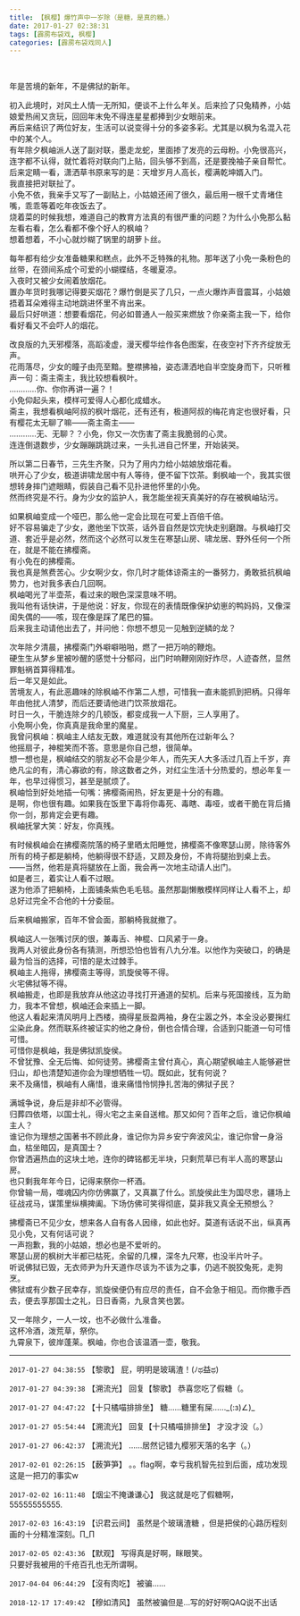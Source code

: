 ```yaml
---
title: 【枫樱】爆竹声中一岁除（是糖，是真的糖。）
date: 2017-01-27 02:38:31
tags: [霹雳布袋戏, 枫樱]
categories: [霹雳布袋戏同人]
---
```


<p dir="ltr"  ><br /></p> 
<p dir="ltr"  >年是苦境的新年，不是佛狱的新年。</p> 
<p dir="ltr"  >初入此境时，对风土人情一无所知，便谈不上什么年关。后来捡了只兔精养，小姑娘爱热闹又贪玩，回回年末免不得连星星都捧到少女眼前来。<br />再后来结识了两位好友，生活可以说变得十分的多姿多彩。尤其是以枫为名混入花中的某个人。<br />有年除夕枫岫派人送了副对联，墨走龙蛇，里面掺了发亮的云母粉。小免很高兴，连字都不认得，就忙着将对联向门上贴，回头够不到高，还是要挽袖子亲自帮忙。<br />后来定睛一看，潇洒草书原来写的是：天增岁月人高长，樱满乾坤婿入门。<br />我直接把对联扯了。<br />小免不依，我亲手又写了一副贴上，小姑娘还闹了很久，最后用一根千丈青堵住嘴，乖乖等着吃年夜饭去了。<br />烧着菜的时候我想，难道自己的教育方法真的有很严重的问题？为什么小免那么黏左看右看，怎么看都不像个好人的枫岫？<br />想着想着，不小心就炒糊了锅里的胡萝卜丝。</p> 
<p dir="ltr"  >每年都有给少女准备糖果和糕点，此外不乏特殊的礼物。那年送了小免一条粉色的丝带，在颈间系成个可爱的小蝴蝶结，冬暖夏凉。<br />入夜时又被少女闹着放烟花。<br />置办年货时我哪记得要买烟花？爆竹倒是买了几只，一点火爆炸声音震耳，小姑娘捂着耳朵难得主动地跳进怀里不肯出来。<br />最后只好哄道：想要看烟花，何必如普通人一般买来燃放？你亲斋主我一下，给你看好看又不会吓人的烟花。</p> 
<p dir="ltr"  >改良版的九天邪樱落，高蹈凌虚，漫天樱华绘作各色图案，在夜空衬下齐齐绽放无声。<br />花雨落尽，少女的瞳子由亮至黯。整襟拂袖，姿态潇洒地自半空旋身而下，只听稚声一句：斋主斋主，我比较想看枫叶。<br />…………你、你你再讲一遍？！<br />小免仰起头来，模样可爱得人心都化成蜡水。<br />斋主，我想看枫岫阿叔的枫叶烟花，还有还有，极道阿叔的梅花肯定也很好看，只有樱花太无聊了嘛——斋主斋主——<br />…………无、无聊？？小免，你又一次伤害了斋主我脆弱的心灵。<br />连连倒退数步，少女蹦蹦跳跳过来，一头扎进自己怀里，开始装哭。</p> 
<p dir="ltr"  >所以第二日春节，三先生齐聚，只为了用内力给小姑娘放烟花看。<br />哄开心了少女，极道讲啸龙居中有人等待，便不留下饮茶。剩枫岫一个，我其实很想转身摔门遮眼睛，假装自己看不见扑进他怀里的小免。<br />然而终究是不行。身为少女的监护人，我怎能坐视天真美好的存在被枫岫玷污。</p> 
<p dir="ltr"  >如果枫岫变成一个哑巴，那么他一定会比现在可爱上百倍千倍。<br />好不容易骗走了少女，邀他坐下饮茶，话外音自然是饮完快走别磨蹭。与枫岫打交道、套近乎是必然，然而这个必然可以发生在寒瑟山房、啸龙居、野外任何一个所在，就是不能在拂樱斋。<br />有小免在的拂樱斋。<br />我也真是煞费苦心。少女啊少女，你几时才能体谅斋主的一番努力，勇敢抵抗枫岫势力，也对我多表白几回啊。<br />枫岫喝光了半壶茶，看过来的眼色深深意味不明。<br />我叫他有话快讲，于是他说：好友，你现在的表情既像保护幼崽的鸭妈妈，又像深闺失偶的——咳，现在像是踩了尾巴的猫。<br />后来我主动请他出去了，并问他：你想不想见一见触到逆鳞的龙？</p> 
<p dir="ltr"  >次年除夕清晨，拂樱斋门外噼噼啪啪，燃了一把万响的鞭炮。<br />硬生生从梦乡里被吵醒的感觉十分郁闷，出门时响鞭刚刚好炸尽，人迹杳然，显然罪魁祸首算得精准。<br />后一年又是如此。<br />苦境友人，有此恶趣味的除枫岫不作第二人想，可惜我一直未能抓到把柄。只得年年由他扰人清梦，而后还要请他进门饮茶放烟花。<br />时日一久，干脆连除夕的几顿饭，都变成我一人下厨，三人享用了。<br />小免啊小免，你真真是我命里的魔星。<br />我曾问枫岫：枫岫主人结友无数，难道就没有其他所在过新年么？<br />他摇扇子，神棍笑而不答。意思是你自己想，很简单。<br />想一想也是，枫岫结交的朋友必不会是少年人，而先天人大多活过几百上千岁，弃绝凡尘的有，清心寡欲的有，除这数者之外，对红尘生活十分热爱的，想必年复一年，也早过得惯习，甚至是腻烦了。<br />枫岫恰到好处地插一句嘴：拂樱斋闹热，好友更是十分的有趣。<br />是啊，你也很有趣。如果我在饭里下毒将你毒死、毒瞎、毒哑，或者干脆在背后捅你一剑，那肯定会更有趣。<br />枫岫抚掌大笑：好友，你真残。</p> 
<p dir="ltr"  >有时候枫岫会在拂樱斋院落的椅子里晒太阳睡觉，拂樱斋不像寒瑟山房，除待客外所有的椅子都是躺椅，他躺得很不舒适，又顾及身份，不肯将腿抬到桌上去。<br />——当然，他若是真将腿放在上面，我会再一次地主动请人出门。<br />如是者三，着实让人看不过眼。<br />遂为他添了把躺椅，上面铺条紫色毛毛毯。虽然那副懒散模样同样让人看不上，却总好过完全不合他的十分委屈。</p> 
<p dir="ltr"  >后来枫岫搬家，百年不曾会面，那躺椅我就撤了。</p> 
<p dir="ltr"  >枫岫这人一张嘴讨厌的很，兼毒舌、神棍、口风紧于一身。<br />我两人对彼此身份各有猜测，所想恐怕也皆有八九分准。以他作为突破口，的确是最为恰当的选择，可惜的是太过棘手。<br />枫岫主人拖得，拂樱斋主等得，凯旋侯等不得。<br />火宅佛狱等不得。<br />枫岫搬走，也即是我放弃从他这边寻找打开通道的契机。后来与死国接线，互为助力，我本不曾想，枫岫还会来插上一脚。<br />他这人看起来清风明月上西楼，摘得星辰盈两袖，身在尘嚣之外，本全没必要掬红尘染此身。然而联系终被证实的他之身份，倒也合情合理，合适到只能道一句可惜可惜。<br />可惜你是枫岫，我是佛狱凯旋侯。<br />不曾犹豫、全无后悔、如何徒劳。拂樱斋主曾付真心，真心期望枫岫主人能够避世归山，却也清楚知道你会为理想牺牲一切。既如此，犹有何说？<br />来不及痛惜，枫岫有人痛惜，谁来痛惜怜悯挣扎苦海的佛狱子民？</p> 
<p dir="ltr"  >满城争说，身后是非却不必管得。 <br />归葬四依塔，以国士礼，得火宅之主亲自送棺。那又如何？百年之后，谁记你枫岫主人？<br />谁记你为理想之国著书不顾此身，谁记你为异乡安宁奔波风尘，谁记你曾一身浴血，枯坐暗囚，是真国士？<br />你曾洒遍热血的这块土地，连你的碑铭都无半块，只剩荒草已有半人高的寒瑟山房。<br />也只剩我年年今日，记得来祭你一杯酒。<br />你曾输一局，噬魂囚内你仿佛赢了，又真赢了什么。凯旋侯此生为国尽忠，疆场上征战戎马，谋策里纵横捭阖。下场仿佛可笑得彻底，莫非我又真全无预想么？</p> 
<p dir="ltr"  >拂樱斋已不见少女，想来各人自有各人因缘，如此也好。莫道有话说不出，纵真再见小免，又有何话可说？<br />一声抱歉，我的小姑娘，想必也是不爱听的。<br />寒瑟山房的枫树大半都已枯死，余留的几棵，深冬九尺寒，也没半片叶子。<br />听说佛狱已毁，无衣师尹为升天道作尽该为不该为之事，仍逃不脱狡兔死，走狗烹。<br />佛狱或有少数子民幸存，凯旋侯便仍有应尽的责任，自不会急于相见。而你撒手西去，便去享那国士之礼，日日香斋，九泉含笑也罢。</p> 
<p dir="ltr"  >又一年除夕，一人一坟，也不必做什么准备。<br />这杯冷酒，泼荒草，祭你。<br />九霄泉下，彼岸蓬莱。枫岫，你也合该温酒一壶，敬我。</p>

<!-- more -->

---

`2017-01-27 04:38:55` 【黎歌】 屁，明明是玻璃渣！(ﾉಥ益ಥ)

`2017-01-27 04:39:38` 【溯流光】 回复【黎歌】 恭喜您吃了假糖（。

`2017-01-27 04:47:22` 【十只橘喵排排坐】 糖……糖里有屎……\_(:з)∠)\_

`2017-01-27 05:54:44` 【溯流光】 回复【十只橘喵排排坐】 才没才没（。）

`2017-01-27 06:42:37` 【溯流光】 ……居然记错九樱邪天落的名字（。）

`2017-02-01 02:26:15` 【薮笋笋】 。。flag啊，幸亏我机智先拉到后面，成功发现这是一把刀的事实w

`2017-02-02 16:11:48` 【烟尘不掩谦谦心】 我这就是吃了假糖啊，55555555555.

`2017-02-03 16:43:19` 【识君云间】 虽然是个玻璃渣糖 ，但是把侯的心路历程刻画的十分精准深刻。∏\_∏

`2017-02-05 02:43:36` 【默观】 写得真是好啊，眯眼笑。   
只要好我被用的千疮百孔也无所谓啊。

`2017-04-04 06:44:29` 【沒有肉吃】 被骗……

`2018-12-17 17:49:42` 【穆如清风】 虽然被骗但是…写的好好啊QAQ说不出话

